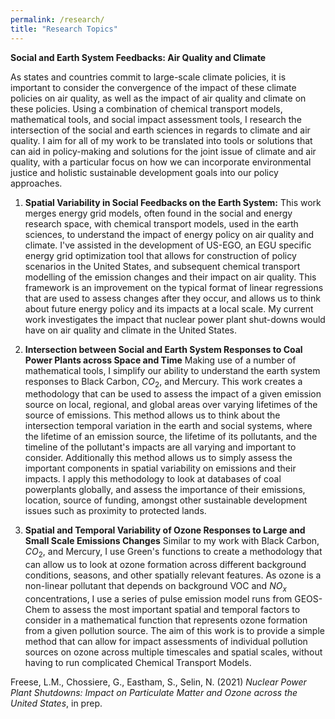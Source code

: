 ```yaml
---
permalink: /research/
title: "Research Topics"
---
```

**Social and Earth System Feedbacks: Air Quality and Climate** 

As states and countries commit to large-scale climate policies, it is important to consider the convergence of the impact of these climate policies on air quality, as well as the impact of air quality and climate on these policies. Using a combination of chemical transport models, mathematical tools, and social impact assessment tools, I research the intersection of the social and earth sciences in regards to climate and air quality. I aim for all of my work to be translated into tools or solutions that can aid in policy-making and solutions for the joint issue of climate and air quality, with a particular focus on how we can incorporate environmental justice and holistic sustainable development goals into our policy approaches. 

1. **Spatial Variability in Social Feedbacks on the Earth System:** 
This work merges energy grid models, often found in the social and energy research space, with chemical transport models, used in the earth sciences, to understand the impact of energy policy on air quality and climate. I've assisted in the development of US-EGO, an EGU specific energy grid optimization tool that allows for construction of policy scenarios in the United States, and subsequent chemical transport modelling of the emission changes and their impact on air quality. This framework is an improvement on the typical format of linear regressions that are used to assess changes after they occur, and allows us to think about future energy policy and its impacts at a local scale. My current work investigates the impact that nuclear power plant shut-downs would have on air quality and climate in the United States.

2. **Intersection between Social and Earth System Responses to Coal Power Plants across Space and Time**
Making use of a number of mathematical tools, I simplify our ability to understand the earth system responses to Black Carbon, $CO_2$, and Mercury. This work creates a methodology that can be used to assess the impact of a given emission source on local, regional, and global areas over varying lifetimes of the source of emissions. This method allows us to think about the intersection temporal variation in the earth and social systems, where the lifetime of an emission source, the lifetime of its pollutants, and the timeline of the pollutant's impacts are all varying and important to consider. Additionally this method allows us to simply assess the important components in spatial variability on emissions and their impacts. I apply this methodology to look at databases of coal powerplants globally, and assess the importance of their emissions, location, source of funding, amongst other sustainable development issues such as proximity to protected lands. 

3. **Spatial and Temporal Variability of Ozone Responses to Large and Small Scale Emissions Changes**
Similar to my work with  Black Carbon, $CO_2$, and Mercury, I use Green's functions to create a methodology that can allow us to look at ozone formation across different background conditions, seasons, and other spatially relevant features. As ozone is a non-linear pollutant that depends on background VOC and $NO_x$ concentrations, I use a series of pulse emission model runs from GEOS-Chem to assess the most important spatial and temporal factors to consider in a mathematical function that represents ozone formation from a given pollution source. The aim of this work is to provide a simple method that can allow for impact assessments of individual pollution sources on ozone across multiple timescales and spatial scales, without having to run complicated Chemical Transport Models. 

Freese, L.M., Chossiere, G., Eastham, S., Selin, N. (2021) *Nuclear Power Plant Shutdowns: Impact on Particulate Matter and Ozone across the United States*, in prep.
